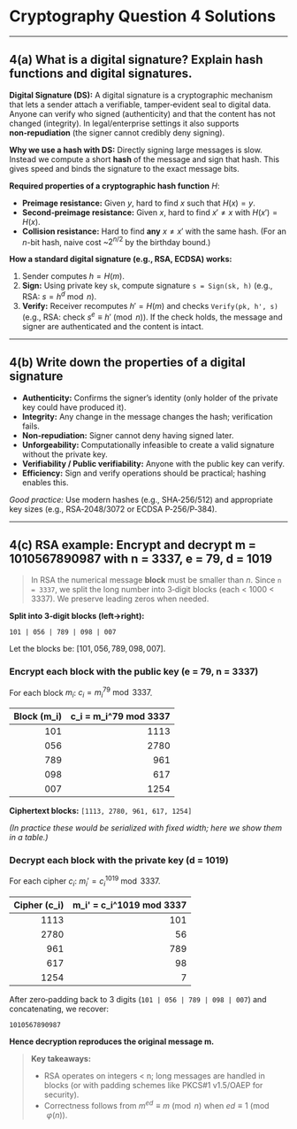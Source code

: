 # Cryptography Question 4 Solutions

---

## 4(a) What is a digital signature? Explain hash functions and digital signatures.

**Digital Signature (DS):**
A digital signature is a cryptographic mechanism that lets a sender attach a verifiable, tamper‑evident seal to digital data. Anyone can verify who signed (authenticity) and that the content has not changed (integrity). In legal/enterprise settings it also supports **non‑repudiation** (the signer cannot credibly deny signing).

**Why we use a hash with DS:**
Directly signing large messages is slow. Instead we compute a short **hash** of the message and sign that hash. This gives speed and binds the signature to the exact message bits.

**Required properties of a cryptographic hash function** $H$:

* **Preimage resistance:** Given $y$, hard to find $x$ such that $H(x)=y$.
* **Second‑preimage resistance:** Given $x$, hard to find $x'\neq x$ with $H(x')=H(x)$.
* **Collision resistance:** Hard to find **any** $x\neq x'$ with the same hash. (For an $n$-bit hash, naive cost \~$2^{n/2}$ by the birthday bound.)

**How a standard digital signature (e.g., RSA, ECDSA) works:**

1. Sender computes $h=H(m)$.
2. **Sign:** Using private key `sk`, compute signature `s = Sign(sk, h)` (e.g., RSA: $s = h^d \bmod n$).
3. **Verify:** Receiver recomputes $h'=H(m)$ and checks `Verify(pk, h', s)` (e.g., RSA: check $s^e \equiv h' \pmod n$).
   If the check holds, the message and signer are authenticated and the content is intact.

---

## 4(b) Write down the properties of a digital signature

* **Authenticity:** Confirms the signer’s identity (only holder of the private key could have produced it).
* **Integrity:** Any change in the message changes the hash; verification fails.
* **Non‑repudiation:** Signer cannot deny having signed later.
* **Unforgeability:** Computationally infeasible to create a valid signature without the private key.
* **Verifiability / Public verifiability:** Anyone with the public key can verify.
* **Efficiency:** Sign and verify operations should be practical; hashing enables this.

*Good practice:* Use modern hashes (e.g., SHA‑256/512) and appropriate key sizes (e.g., RSA‑2048/3072 or ECDSA P‑256/P‑384).

---

## 4(c) RSA example: Encrypt and decrypt m = 1010567890987 with n = 3337, e = 79, d = 1019

> In RSA the numerical message **block** must be smaller than $n$. Since `n = 3337`, we split the long number into 3‑digit blocks (each < 1000 < 3337). We preserve leading zeros when needed.

**Split into 3‑digit blocks (left→right):**

```
101 | 056 | 789 | 098 | 007
```

Let the blocks be: $[101, 056, 789, 098, 007]$.

### Encrypt each block with the public key (e = 79, n = 3337)

For each block $m_i$: $c_i = m_i^{79} \bmod 3337$.

| Block (m\_i) | c\_i = m\_i^79 mod 3337 |
| -----------: | ----------------------: |
|          101 |                    1113 |
|          056 |                    2780 |
|          789 |                     961 |
|          098 |                     617 |
|          007 |                    1254 |

**Ciphertext blocks:** `[1113, 2780, 961, 617, 1254]`

*(In practice these would be serialized with fixed width; here we show them in a table.)*

### Decrypt each block with the private key (d = 1019)

For each cipher $c_i$: $m_i' = c_i^{1019} \bmod 3337$.

| Cipher (c\_i) | m\_i' = c\_i^1019 mod 3337 |
| ------------: | -------------------------: |
|          1113 |                        101 |
|          2780 |                         56 |
|           961 |                        789 |
|           617 |                         98 |
|          1254 |                          7 |

After zero‑padding back to 3 digits (`101 | 056 | 789 | 098 | 007`) and concatenating, we recover:

```
1010567890987
```

**Hence decryption reproduces the original message m.**

> **Key takeaways:**
>
> * RSA operates on integers < n; long messages are handled in blocks (or with padding schemes like PKCS#1 v1.5/OAEP for security).
> * Correctness follows from $m^{ed} \equiv m \pmod n$ when $ed \equiv 1\pmod{\varphi(n)}$.

